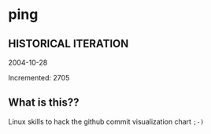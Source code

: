 # ping

## HISTORICAL ITERATION
2004-10-28

Incremented: 2705

## What is this?? 
Linux skills to hack the github commit visualization chart `;-)`
